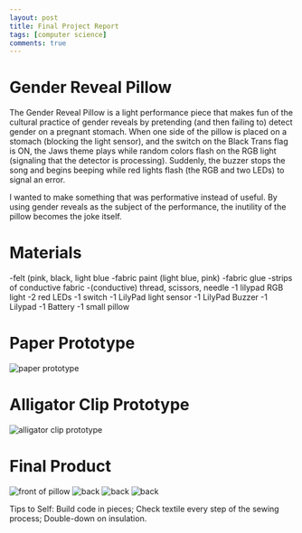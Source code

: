 ```yaml
---
layout: post
title: Final Project Report
tags: [computer science]
comments: true
---
```

# Gender Reveal Pillow  
The Gender Reveal Pillow is a light performance piece that makes fun of the cultural practice of gender reveals by pretending (and then failing to) detect gender on a pregnant stomach. When one side of the pillow is placed on a stomach (blocking the light sensor), and the switch on the Black Trans flag is ON, the Jaws theme plays while random colors flash on the RGB light (signaling that the detector is processing). Suddenly, the buzzer stops the song and begins beeping while red lights flash (the RGB and two LEDs) to signal an error.

I wanted to make something that was performative instead of useful. By using gender reveals as the subject of the performance, the inutility of the pillow becomes the joke itself.  

# Materials 
-felt (pink, black, light blue
-fabric paint (light blue, pink)
-fabric glue
-strips of conductive fabric
-(conductive) thread, scissors, needle
-1 lilypad RGB light
-2 red LEDs
-1 switch
-1 LilyPad light sensor
-1 LilyPad Buzzer
-1 Lilypad 
-1 Battery
-1 small pillow

# Paper Prototype

![paper prototype](https://cfiredancing.github.io/img/csci103paperprototype.jpeg)

# Alligator Clip Prototype

![alligator clip prototype ](https://cfiredancing.github.io/img/IMG_4131.JPG)

# Final Product 

![front of pillow](https://cfiredancing.github.io/img/IMG_4138.JPG)
![back](https://cfiredancing.github.io/img/IMG_4139.JPG)
![back](https://cfiredancing.github.io/img/IMG_4140.JPG)
![back](https://cfiredancing.github.io/img/IMG_4141.JPG)

Tips to Self: Build code in pieces; Check textile every step of the sewing process; Double-down on insulation.
